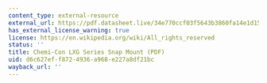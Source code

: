 ```yaml
---
content_type: external-resource
external_url: https://pdf.datasheet.live/34e770ccf03f5643b3860fa14e1d159d.pdf
has_external_license_warning: true
license: https://en.wikipedia.org/wiki/All_rights_reserved
status: ''
title: Chemi-Con LXG Series Snap Mount (PDF)
uid: d6c627ef-f872-4936-a968-e227a8df21bc
wayback_url: ''
---
```

